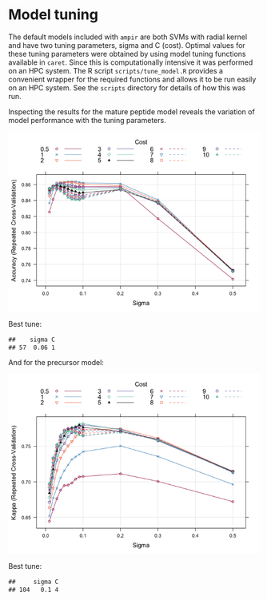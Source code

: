 Model tuning
================

The default models included with `ampir` are both SVMs with radial
kernel and have two tuning parameters, sigma and C (cost). Optimal
values for these tuning parameters were obtained by using model tuning
functions available in `caret`. Since this is computationally intensive
it was performed on an HPC system. The R script `scripts/tune_model.R`
provides a convenient wrapper for the required functions and allows it
to be run easily on an HPC system. See the `scripts` directory for
details of how this was run.

Inspecting the results for the mature peptide model reveals the
variation of model performance with the tuning parameters.

![](04_tune_model_files/figure-gfm/unnamed-chunk-2-1.png)<!-- -->

Best tune:

    ##    sigma C
    ## 57  0.06 1

And for the precursor model:

![](04_tune_model_files/figure-gfm/unnamed-chunk-4-1.png)<!-- -->

Best tune:

    ##     sigma C
    ## 104   0.1 4
